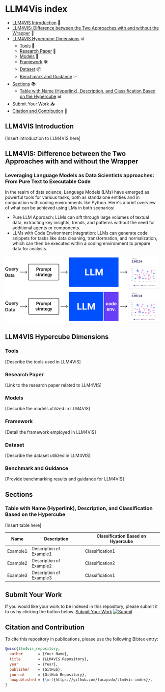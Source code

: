 # LLM4Vis index

* [LLM4VIS Introduction](#llm4vis-introduction) 📝
* [LLM4VIS: Difference between the Two Approaches with and without the Wrapper](#llm4vis-difference-between-the-two-approaches-with-and-without-the-wrapper) 🔄
* [LLM4VIS Hypercube Dimensions](#llm4vis-hypercube-dimensions) 📊
    * [Tools](#tools) 🔧
    * [Research Paper](#research-paper) 📄
    * [Models](#models) 🤖
    * [Framework](#framework) 🛠️
    * [Dataset](#dataset) 📦
    * [Benchmark and Guidance](#benchmark-and-guidance) 📈
* [Sections](#sections) 📚
    * [Table with Name (Hyperlink), Description, and Classification Based on the Hypercube](#table-with-name-hyperlink-description-and-classification-based-on-the-hypercube) 📊
* [Submit Your Work](#submit-your-work) 📥
* [Citation and Contribution](#citation-and-contribution) 🔖

## LLM4VIS Introduction

[Insert introduction to LLM4VIS here]

## LLM4VIS: Difference between the Two Approaches with and without the Wrapper

### Leveraging Language Models as Data Scientists approaches: From Pure Text to Executable Code

In the realm of data science, Language Models (LMs) have emerged as powerful tools for various tasks, both as standalone entities and in conjunction with coding environments like Python. Here's a brief overview of what can be achieved using LMs in both scenarios:

- Pure LLM Approach: LLMs can sift through large volumes of textual data, extracting key insights, trends, and patterns without the need for additional agents or components.
- LLMs with Code Environment Integration: LLMs can generate code snippets for tasks like data cleaning, transformation, and normalization, which can then be executed within a coding environment to prepare data for analysis.

![Alt text](pure.svg "Pure approach")
![Alt text](hybrid.svg "Hybrid approach")


## LLM4VIS Hypercube Dimensions

### Tools

[Describe the tools used in LLM4VIS]

### Research Paper

[Link to the research paper related to LLM4VIS]

### Models

[Describe the models utilized in LLM4VIS]

### Framework

[Detail the framework employed in LLM4VIS]

### Dataset

[Describe the dataset utilized in LLM4VIS]

### Benchmark and Guidance

[Provide benchmarking results and guidance for LLM4VIS]

## Sections

### Table with Name (Hyperlink), Description, and Classification Based on the Hypercube

[Insert table here]

| Name | Description | Classification Based on Hypercube |
| ----------------- | ----------- | ---------------------------------- |
| Example1 | Description of Example1 | Classification1 |
| Example2 | Description of Example2 | Classification2 |
| Example3 | Description of Example3 | Classification1 |

## Submit Your Work

If you would like your work to be indexed in this repository, please submit it to us by clicking the button below.
[Submit Your Work](#) [![Submit](https://img.shields.io/badge/Submit-Your_Work-green)](#) 

## Citation and Contribution

To cite this repository in publications, please use the following Bibtex entry:
```bibtex
@misc{llm4vis_repository,
  author       = {Your Name},
  title        = {LLM4VIS Repository},
  year         = {Year},
  publisher    = {GitHub},
  journal      = {GitHub Repository},
  howpublished = {\url{https://github.com/lucapodo/llm4vis-index}},
}
